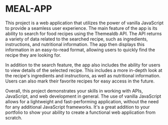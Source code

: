 # MEAL-APP

This project is a web application that utilizes the power of vanilla JavaScript to provide a seamless user experience. The main feature of the app is its ability to search for food recipes using the Themealdb API. The API returns a variety of data related to the searched recipe, 
such as ingredients, instructions, and nutritional information. The app then displays this information in an easy-to-read format, allowing users to quickly 
find the recipe they are looking for.

In addition to the search feature, the app also includes the ability for users to view details of the selected recipe. 
This includes a more in-depth look at the recipe's ingredients and instructions, as well as nutritional information.
Users can also mark their favorite recipes for easy access in the future.

Overall, this project demonstrates your skills in working with APIs, JavaScript, and web development in general.
The use of vanilla JavaScript allows for a lightweight and fast-performing application, without the need for any additional JavaScript frameworks. 
It's a great addition to your portfolio to show your ability to create a functional web application from scratch.

